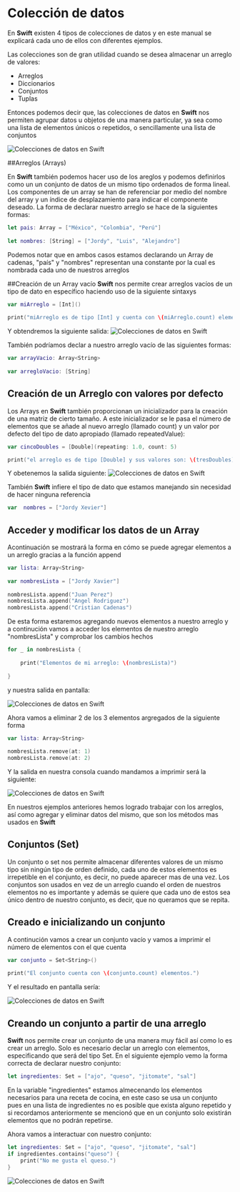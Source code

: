 
# Colección de datos

En **Swift** existen 4 tipos de colecciones de datos y en este manual se explicará cada uno de ellos con diferentes ejemplos. 

Las colecciones son de gran utilidad cuando se desea almacenar un arreglo de valores: 

* Arreglos
* Diccionarios
* Conjuntos
* Tuplas

Entonces podemos decir que, las colecciones de datos en **Swift** nos permiten agrupar  datos u objetos de una manera particular, ya sea como una lista de elementos únicos o repetidos, o sencillamente una lista de conjuntos

![Colecciones de datos en Swift](colecciones.jpg)

##Arreglos (Arrays)

En **Swift** también podemos hacer uso de los areglos y podemos definirlos como un un conjunto de datos de un mismo tipo ordenados de forma lineal. 
Los componentes de un array se han de referenciar por medio del nombre del array y un índice de desplazamiento para indicar el componente deseado.
La forma de declarar nuestro arreglo se hace de la siguientes formas:

```swift
let pais: Array = ["México", "Colombia", "Perú"]
 
let nombres: [String] = ["Jordy", "Luis", "Alejandro"]

```
Podemos notar que en ambos casos estamos declarando un Array de cadenas, "país" y "nombres" representan una constante por la cual es nombrada cada uno de nuestros arreglos

##Creación de un Array vacío
**Swift** nos permite crear arreglos vacíos de un tipo de dato en específico haciendo uso de la siguiente sintaxys

```swift
var miArreglo = [Int]()
 
print("miArreglo es de tipo [Int] y cuenta con \(miArreglo.count) elementos.")

```
Y obtendremos la siguiente salida:
![Colecciones de datos en Swift](ejemplo1.jpg)

También podríamos declar a nuestro arreglo vacío de las siguientes formas:

```swift
var arrayVacio: Array<String>
 
var arregloVacio: [String]

```

## Creación de un Arreglo con valores por defecto

Los Arrays en **Swift** también proporcionan un inicializador para la creación de una matriz de cierto tamaño. A este inicializador se le pasa el número de elementos que se añade al nuevo arreglo (llamado count) y un valor por defecto del tipo de dato apropiado (llamado repeatedValue):

```swift
var cincoDoubles = [Double](repeating: 1.0, count: 5)

print("el arreglo es de tipo [Double] y sus valores son: \(tresDoubles)")


```
Y obetenemos la salida siguiente: 
![Colecciones de datos en Swift](ejemplo2.jpg)

También **Swift** infiere el tipo de dato que estamos manejando sin necesidad de hacer ninguna referencia 

```swift    
var  nombres = ["Jordy Xevier"]

```

## Acceder y modificar los datos de un Array
Acontinuación se mostrará la forma en cómo se puede agregar elementos a un arreglo gracias a la función append

```swift    
var lista: Array<String>
 
var nombresLista = ["Jordy Xavier"]
 
nombresLista.append("Juan Perez")
nombresLista.append("Angel Rodriguez")
nombresLista.append("Cristian Cadenas")
```
 De esta forma estaremos agregando nuevos elementos a nuestro arreglo y a continución vamos a acceder los elementos de nuestro arreglo "nombresLista" y comprobar los cambios hechos
```swift    
for _ in nombresLista {
    
    print("Elementos de mi arreglo: \(nombresLista)")
    
}

```
y nuestra salida en pantalla:

![Colecciones de datos en Swift](ejemplo3.jpg)

Ahora vamos a eliminar 2 de los 3 elementos argregados de la siguiente forma
```swift    
var lista: Array<String>
  
nombresLista.remove(at: 1)
nombresLista.remove(at: 2)

```

Y la salida en nuestra consola cuando mandamos a imprimir será la siguiente:

![Colecciones de datos en Swift](ejemplo4.jpg)

En nuestros ejemplos anteriores hemos logrado trabajar con los arreglos, así como agregar y eliminar datos del mismo, que son los métodos mas usados en **Swift** 

## Conjuntos (Set)

Un conjunto o set nos permite almacenar diferentes valores de un mismo tipo sin ningún tipo de orden definido, cada uno de estos elementos es irrepetible en el conjunto, es decir, no puede aparecer mas de una vez.
Los conjuntos son usados en vez de un arreglo cuando el orden de nuestros elementos no es importante y además se quiere que cada uno de estos sea único dentro de nuestro conjunto, es decir, que no queramos que se repita.

## Creado e inicializando un conjunto

A continución vamos a crear un conjunto vacío y vamos a imprimir el número de elementos con el que cuenta

```swift    
var conjunto = Set<String>()
 
print("El conjunto cuenta con \(conjunto.count) elementos.")

```

Y el resultado en pantalla sería:

![Colecciones de datos en Swift](ejemplo5.jpg)


## Creando un conjunto a partir de una arreglo

**Swift** nos permite crear un conjunto de una manera muy fácil así como lo es crear un arreglo. Solo es necesario declar un arreglo con elementos, especificando que será del tipo Set. En el siguiente ejemplo vemo la forma correcta de declarar nuestro conjunto:

```swift    
let ingredientes: Set = ["ajo", "queso", "jitomate", "sal"]

```

En la variable "ingredientes" estamos almecenando los elementos necesarios para una receta de cocina, en este caso se usa un conjunto pues en una lista de ingredientes no es posible que exista alguno repetido y si recordamos anteriormente se mencionó que en un conjunto solo existirán elementos que no podrán repetirse. 

Ahora vamos a interactuar con nuestro conjunto:

```swift    
let ingredientes: Set = ["ajo", "queso", "jitomate", "sal"]
if ingredientes.contains("queso") {
    print("No me gusta el queso.")
}
```

![Colecciones de datos en Swift](ejemplo6.jpg)

